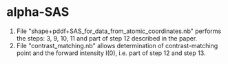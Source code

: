 # alpha-SAS
1. File "shape+pddf+SAS_for_data_from_atomic_coordinates.nb" performs the steps: 3, 9, 10, 11 and part of step 12 described in the paper.
2. File "contrast_matching.nb" allows determination of contrast-matching point and the forward intensity I(0), i.e. part of step 12 and step 13.

